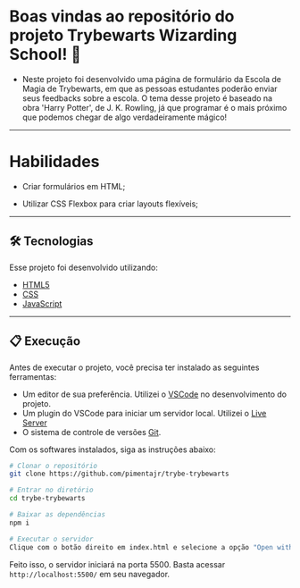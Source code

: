 # Boas vindas ao repositório do projeto Trybewarts Wizarding School! :mage:

- Neste projeto foi desenvolvido uma página de formulário da Escola de Magia de Trybewarts, em que as pessoas estudantes poderão enviar seus feedbacks sobre a escola. O tema desse projeto é baseado na obra 'Harry Potter', de J. K. Rowling, já que programar é o mais próximo que podemos chegar de algo verdadeiramente mágico!

---

# Habilidades

- Criar formulários em HTML;

- Utilizar CSS Flexbox para criar layouts flexíveis;

---

## 🛠 Tecnologias

Esse projeto foi desenvolvido utilizando:

* [HTML5](https://developer.mozilla.org/pt-BR/docs/Web/HTML/HTML5)
* [CSS](https://developer.mozilla.org/pt-BR/docs/Web/CSS)
* [JavaScript](https://developer.mozilla.org/pt-BR/docs/Web/JavaScript)

---

## 📋 Execução

Antes de executar o projeto, você precisa ter instalado as seguintes ferramentas:

* Um editor de sua preferência. Utilizei o [VSCode](https://code.visualstudio.com) no desenvolvimento do projeto.
* Um plugin do VSCode para iniciar um servidor local. Utilizei o [Live Server](https://marketplace.visualstudio.com/items?itemName=ritwickdey.LiveServer)
* O sistema de controle de versões [Git](https://git-scm.com).

Com os softwares instalados, siga as instruções abaixo:

```bash
# Clonar o repositório
git clone https://github.com/pimentajr/trybe-trybewarts

# Entrar no diretório
cd trybe-trybewarts

# Baixar as dependências
npm i

# Executar o servidor
Clique com o botão direito em index.html e selecione a opção "Open with Live Server"
```

Feito isso, o servidor iniciará na porta 5500. Basta acessar `http://localhost:5500/` em seu navegador.
